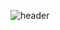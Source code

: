![header](https://capsule-render.vercel.app/api?type=rounded&height=200&text=WelCome&fontAlign=70&stroke=ffffff&strokeWidth=3&color=random)
